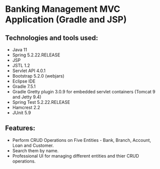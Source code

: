 Banking Management MVC Application (Gradle and JSP)
===============================

## Technologies and tools used:
* Java 11
* Spring 5.2.22.RELEASE
* JSP
* JSTL 1.2
* Servlet API 4.0.1
* Bootstrap 5.2.0 (webjars)
* Eclipse IDE
* Gradle 7.5.1
* Gradle Gretty plugin 3.0.9 for embedded servlet containers (Tomcat 9 and Jetty 9.4)
* Spring Test 5.2.22.RELEASE
* Hamcrest 2.2
* JUnit 5.9

## Features: 
- Perform CRUD Operations on Five Entities - Bank, Branch, Account, Loan and Customer.
- Search them by name. 
- Professional UI for managing different entities and thier CRUD operations.

